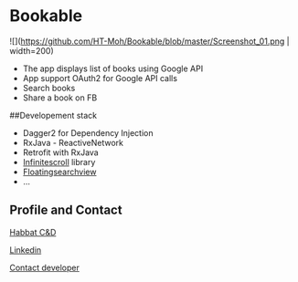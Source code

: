 # Bookable
![](https://github.com/HT-Moh/Bookable/blob/master/Screenshot_01.png | width=200)
- The app displays list of books using Google API 
- App support OAuth2 for Google API calls
- Search books
- Share a book on FB


##Developement stack

- Dagger2 for Dependency Injection
- RxJava - ReactiveNetwork
- Retrofit with RxJava
- [Infinitescroll](https://github.com/pwittchen/InfiniteScroll) library
- [Floatingsearchview](https://github.com/arimorty/floatingsearchview)
- ...



## Profile and Contact

[Habbat C&D](https://www.habbat.ch)

[Linkedin](https://www.linkedin.com/in/habbat-mohamed-41233428/)

[Contact developer](mohamed@habbat.ch)
